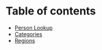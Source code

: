 # Table of contents

* [Person Lookup](README.md)
* [Categories](categories.md)
* [Regions](regions.md)